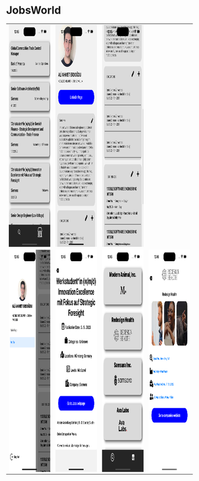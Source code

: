 # JobsWorld

<table>
  <tr>
    <td>
      <img src="https://github.com/aliahmetbme/JobsWorld/blob/main/Simulator%20Screenshot%20-%20NEWIphone%20-%202023-08-28%20at%2000.45.28.png" alt="ios UI" width="300" height="600">
    </td>
    <td>
      <img src="https://github.com/aliahmetbme/JobsWorld/blob/main/Simulator%20Screenshot%20-%20NEWIphone%20-%202023-08-28%20at%2000.45.34.png" alt="ios UI" width="300" height="600">
    </td>
      <td>
      <img src="https://github.com/aliahmetbme/JobsWorld/blob/main/Simulator%20Screenshot%20-%20NEWIphone%20-%202023-08-28%20at%2000.45.40.png" alt="ios UI" width="300" height="600">
    </td>
  </tr>
  <tr>
    <td>
      <img src="https://github.com/aliahmetbme/JobsWorld/blob/main/Simulator%20Screenshot%20-%20NEWIphone%20-%202023-08-28%20at%2000.45.46.png" alt="ios UI" width="300" height="600">
    </td>
    <td>
      <img src="https://github.com/aliahmetbme/JobsWorld/blob/main/Simulator%20Screenshot%20-%20NEWIphone%20-%202023-08-28%20at%2000.45.51.png" alt="ios UI" width="300" height="600">
    </td>
    <td>
      <img src="https://github.com/aliahmetbme/JobsWorld/blob/main/Simulator%20Screenshot%20-%20NEWIphone%20-%202023-08-28%20at%2000.45.57.png" alt="ios UI" width="300" height="600">
    </td>
    <td>
      <img src="https://github.com/aliahmetbme/JobsWorld/blob/main/Simulator%20Screenshot%20-%20NEWIphone%20-%202023-08-28%20at%2000.46.00.png" alt="ios UI" width="300" height="600">
    </td>
  </tr>
</table>
